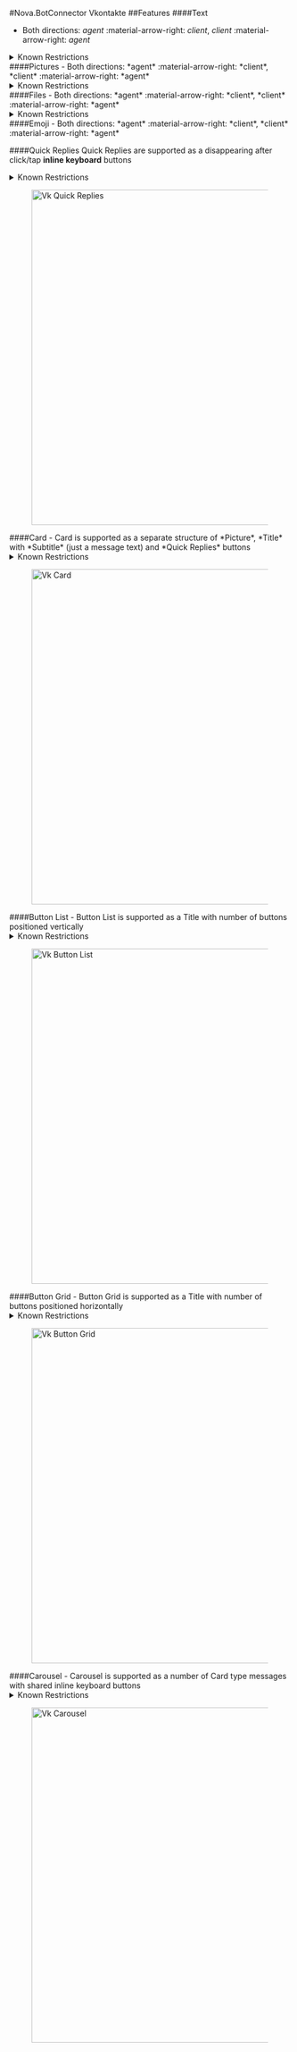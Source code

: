#Nova.BotConnector Vkontakte
##Features
####Text
- Both directions: *agent* :material-arrow-right: *client*, *client* :material-arrow-right: *agent*

<details><summary>Known Restrictions</summary>
<p>
```
• Maximum normal message length im My Messages: 4096 characters, including emoji
• Business message text character limit: 1000 characters, including emoji
• Each emoji takes several characters (for example, a smiley is 8 characters long, a heart is 7 characters long, etc.)
```
</p>
</details>
####Pictures
- Both directions: *agent* :material-arrow-right: *client*, *client* :material-arrow-right: *agent*

<details><summary>Known Restrictions</summary>
<p>
```
• Picture size limit is: 5 MB
• Possible to attach up to 5 images to a message 
```
</p>
</details>
####Files
- Both directions: *agent* :material-arrow-right: *client*, *client* :material-arrow-right: *agent*

<details><summary>Known Restrictions</summary>
<p>
```
• File size limit is: 200 MB
• Main supported formats:
	• Text documents: DOC, DOCX, XLS, XLSX, RTF
	• Presentations, books: PPT, PPTX, PDF, DJVU, FB2
	• Images: PNG, JPG, GIF, PSD, PS
	• Music: MP3
```
</p>
</details>
####Emoji
- Both directions: *agent* :material-arrow-right: *client*, *client* :material-arrow-right: *agent*

####Quick Replies
Quick Replies are supported as a disappearing after click/tap **inline keyboard** buttons
<details><summary>Known Restrictions</summary>
<p>
```
• Type: message
• Maximum keyboard buttons: 40 (with maximum size 5 x 10)
• Maximum inline keyboard buttons: 10 (with maximum size 5 x 6)
• Maximum button's payload: 255 characters
• Maximum label (text on button): 40 characters
```
</p>
</details>
<figure> <img src="/nova.docs/components/botconnector/examples/VkConnectorQuickReplies.png" title="Vk Quick Replies" width="600" height"500"> </a> </figure>
####Card
- Card is supported as a separate structure of *Picture*, *Title* with *Subtitle* (just a message text) and *Quick Replies* buttons
<details><summary>Known Restrictions</summary>
<p>
```
• Type: message
• Picture size limit is: 5 MB
• Possible to attach up to 5 images to a message
• Maximum message length: 4096 characters, including emoji
• Maximum inline keyboard buttons: 10 (with maximum size 5 x 6)
• Maximum button's payload: 255 characters
• Maximum label (text on button): 40 characters
```
</p>
</details>
<figure> <img src="/nova.docs/components/botconnector/examples/VkConnectorCard.png" title="Vk Card" width="600" height"500"> </a> </figure>
####Button List
- Button List is supported as a Title with number of buttons positioned vertically 
<details><summary>Known Restrictions</summary>
<p>
```
• Type: message
• Maximum message length: 4096 characters, including emoji
• Maximum inline keyboard buttons: 10 (with maximum size 5 x 6)
• Maximum button's payload: 255 characters
• Maximum label (text on button): 40 characters
```
</p>
</details>
<figure> <img src="/nova.docs/components/botconnector/examples/VkConnectorButtonlist.png" title="Vk Button List" width="600" height"500"> </a> </figure>
####Button Grid
- Button Grid is supported as a Title with number of buttons positioned horizontally 
<details><summary>Known Restrictions</summary>
<p>
```
• Type: message
• Maximum message length: 4096 characters, including emoji
• Maximum inline keyboard buttons: 10 (with maximum size 5 x 6)
• Maximum button's payload: 255 characters
• Maximum label (text on button): 40 characters
```
</p>
</details>
<figure> <img src="/nova.docs/components/botconnector/examples/VkConnectorButtongrid.png" title="Vk Button Grid" width="600" height"500"> </a> </figure>
####Carousel
- Carousel is supported as a number of Card type messages with shared inline keyboard buttons
<details><summary>Known Restrictions</summary>
<p>
```
• Type: message
• Picture size limit is: 5 MB
• Possible to attach up to 5 images to a message
• Maximum message length: 4096 characters, including emoji
• Maximum inline keyboard buttons: 10 (with maximum size 5 x 6)
• Maximum button's payload: 255 characters
• Maximum label (text on button): 40 characters
```
</p>
</details>
<figure> <img src="/nova.docs/components/botconnector/examples/VkConnectorCarousel.png" title="Vk Carousel" width="600" height"500"> </a> </figure>